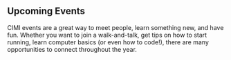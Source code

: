 ## Upcoming Events

CIMI events are a great way to meet people, learn something new, and have fun. Whether you want to join a walk-and-talk, get tips on how to start running, learn computer basics (or even how to code!), there are many opportunities to connect throughout the year.
